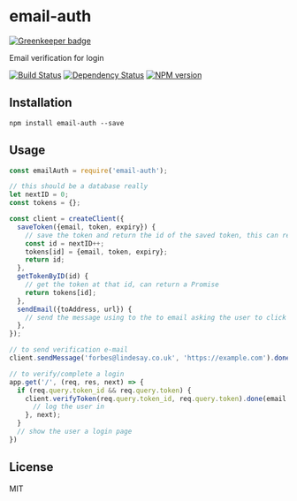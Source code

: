 # email-auth

[![Greenkeeper badge](https://badges.greenkeeper.io/ForbesLindesay/email-auth.svg)](https://greenkeeper.io/)

Email verification for login

[![Build Status](https://img.shields.io/travis/ForbesLindesay/email-auth/master.svg)](https://travis-ci.org/ForbesLindesay/email-auth)
[![Dependency Status](https://img.shields.io/david/ForbesLindesay/email-auth/master.svg)](http://david-dm.org/ForbesLindesay/email-auth)
[![NPM version](https://img.shields.io/npm/v/email-auth.svg)](https://www.npmjs.org/package/email-auth)

## Installation

```
npm install email-auth --save
```

## Usage

```js
const emailAuth = require('email-auth');

// this should be a database really
let nextID = 0;
const tokens = {};

const client = createClient({
  saveToken({email, token, expiry}) {
    // save the token and return the id of the saved token, this can return a Promise
    const id = nextID++;
    tokens[id] = {email, token, expiry};
    return id;
  },
  getTokenByID(id) {
    // get the token at that id, can return a Promise
    return tokens[id];
  },
  sendEmail({toAddress, url}) {
    // send the message using to the to email asking the user to click on the url
  },
});

// to send verification e-mail
client.sendMessage('forbes@lindesay.co.uk', 'https://example.com').done();

// to verify/complete a login
app.get('/', (req, res, next) => {
  if (req.query.token_id && req.query.token) {
    client.verifyToken(req.query.token_id, req.query.token).done(email => {
      // log the user in
    }, next);
  }
  // show the user a login page
})
```

## License

MIT
